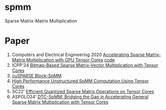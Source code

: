 # spmm
Sparse Matrix-Matrix Multiplication

# Paper
1. Computers and Electrical Engineering 2020 [Accelerating Sparse Matrix-Matrix Multiplication with GPU Tensor Cores](https://arxiv.org/pdf/2009.14600) [code](https://github.com/oresths/tSparse?tab=readme-ov-file)
2. ICPP'24 [Bitmap-Based Sparse Matrix-Vector Multiplication with Tensor
Cores](https://dl.acm.org/doi/pdf/10.1145/3673038.3673055)
3. [cuSPARSE Block-SpMM](https://developer.nvidia.com/blog/accelerating-matrix-multiplication-with-block-sparse-format-and-nvidia-tensor-cores/)
4. [High Performance Unstructured SpMM Computation Using Tensor Cores](https://arxiv.org/abs/2408.11551)
5. SC22' [Efficient Quantized Sparse Matrix Operations on
Tensor Cores](https://arxiv.org/pdf/2209.06979)
6. ASPOLO24' [DTC-SpMM: Bridging the Gap in Accelerating General
Sparse Matrix Multiplication with Tensor Cores](https://cse.hkust.edu.hk/~weiwa/papers/dtc-spmm-asplos24.pdf)
